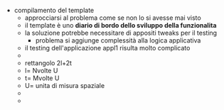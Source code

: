- compilamento del template
	- approcciarsi al problema come se  non lo si avesse mai visto
	- il template è uno **diario di bordo dello sviluppo della funzionalita**
	- la soluzione potrebbe necessitare di appositi tweaks per il testing
		- problema si aggiunge complessità alla logica applicativa
	- il testing dell'applicazione appl1 risulta molto complicato
	-
	- rettangolo 2l+2t
	- l= Nvolte U
	- t= Mvolte U
	- U= unita di misura spaziale
	-
	-